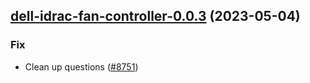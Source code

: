 

## [dell-idrac-fan-controller-0.0.3](https://github.com/truecharts/charts/compare/dell-idrac-fan-controller-0.0.2...dell-idrac-fan-controller-0.0.3) (2023-05-04)

### Fix

- Clean up questions ([#8751](https://github.com/truecharts/charts/issues/8751))
  
  